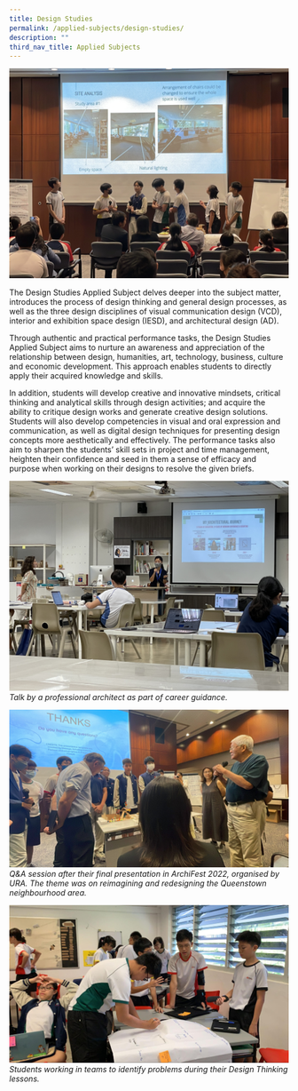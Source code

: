 ```yaml
---
title: Design Studies
permalink: /applied-subjects/design-studies/
description: ""
third_nav_title: Applied Subjects
---
```

![](/images/Curriculum/IP%20-%20DS%20Cover.jpg)

The Design Studies Applied Subject delves deeper into the subject matter, introduces the process of design thinking and general design processes, as well as the three design disciplines of visual communication design (VCD), interior and exhibition space design (IESD), and architectural design (AD). 

Through authentic and practical performance tasks, the Design Studies Applied Subject aims to nurture an awareness and appreciation of the relationship between design, humanities, art, technology, business, culture and economic development. This approach enables students to directly apply their acquired knowledge and skills.

In addition, students will develop creative and innovative mindsets, critical thinking and analytical skills through design activities; and acquire the ability to critique design works and generate creative design solutions. Students will also develop competencies in visual and oral expression and communication, as well as digital design techniques for presenting design concepts more aesthetically and effectively. The performance tasks also aim to sharpen the students’ skill sets in project and time management, heighten their confidence and seed in them a sense of efficacy and purpose when working on their designs to resolve the given briefs.

![](/images/Curriculum/ds%20%2001.JPG)
*Talk by a professional architect as part of career guidance.*

![](/images/Curriculum/ds%20%2004.JPG)
*Q&A session after their final presentation in ArchiFest 2022, organised by URA. The theme was on reimagining and redesigning the Queenstown neighbourhood area.*

![](/images/Curriculum/ds%20%2003.jpg)
*Students working in teams to identify problems during their Design Thinking lessons.*